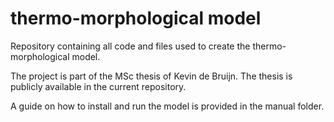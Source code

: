 # thermo-morphological model
Repository containing all code and files used to create the thermo-morphological model. 

The project is part of the MSc thesis of Kevin de Bruijn. The thesis is publicly available in the current repository.

A guide on how to install and run the model is provided in the manual folder.